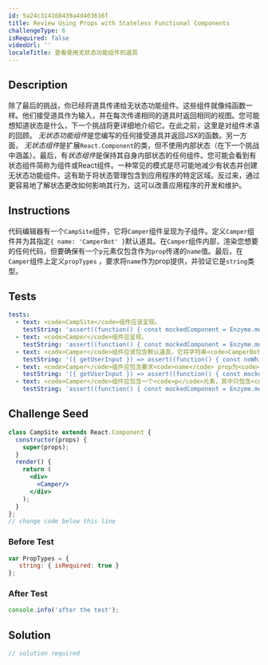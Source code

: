 ```yaml
---
id: 5a24c314108439a4d403616f
title: Review Using Props with Stateless Functional Components
challengeType: 6
isRequired: false
videoUrl: ''
localeTitle: 查看使用无状态功能组件的道具
---
```


## Description
<section id="description">除了最后的挑战，你已经将道具传递给无状态功能组件。这些组件就像纯函数一样。他们接受道具作为输入，并在每次传递相同的道具时返回相同的视图。您可能想知道状态是什么，下一个挑战将更详细地介绍它。在此之前，这里是对组件术语的回顾。 <em>无状态功能组件</em>是您编写的任何接受道具并返回JSX的函数。另一方面， <em>无状态组件</em>是扩展<code>React.Component</code>的类，但不使用内部状态（在下一个挑战中涵盖）。最后，有<em>状态组件</em>是保持其自身内部状态的任何组件。您可能会看到有状态组件简称为组件或React组件。一种常见的模式是尽可能地减少有状态并创建无状态功能组件。这有助于将状态管理包含到应用程序的特定区域。反过来，通过更容易地了解状态更改如何影响其行为，这可以改善应用程序的开发和维护。 </section>

## Instructions
<section id="instructions">代码编辑器有一个<code>CampSite</code>组件，它将<code>Camper</code>组件呈现为子组件。定义<code>Camper</code>组件并为其指定<code>{ name: &#39;CamperBot&#39; }</code>默认道具。在<code>Camper</code>组件内部，渲染您想要的任何代码，但要确保有一个<code>p</code>元素仅包含作为<code>prop</code>传递的<code>name</code>值。最后，在<code>Camper</code>组件上定义<code>propTypes</code> ，要求将<code>name</code>作为prop提供，并验证它是<code>string</code>类型。 </section>

## Tests
<section id='tests'>

```yml
tests:
  - text: <code>CampSite</code>组件应该呈现。
    testString: 'assert((function() { const mockedComponent = Enzyme.mount(React.createElement(CampSite)); return mockedComponent.find("CampSite").length === 1; })(), "The <code>CampSite</code> component should render.");'
  - text: <code>Camper</code>组件应呈现。
    testString: 'assert((function() { const mockedComponent = Enzyme.mount(React.createElement(CampSite)); return mockedComponent.find("Camper").length === 1; })(), "The <code>Camper</code> component should render.");'
  - text: <code>Camper</code>组件应该包含默认道具，它将字符串<code>CamperBot</code>分配给键<code>name</code> 。
    testString: '({ getUserInput }) => assert((function() { const noWhiteSpace = getUserInput("index").replace(/\s/g, ""); const verify1 = "Camper.defaultProps={name:\"CamperBot\"}"; const verify2 = "Camper.defaultProps={name:"CamperBot"}"; return (noWhiteSpace.includes(verify1) || noWhiteSpace.includes(verify2)); })(), "The <code>Camper</code> component should include default props which assign the string <code>CamperBot</code> to the key <code>name</code>.");'
  - text: <code>Camper</code>组件应包含要求<code>name</code> prop为<code>string</code>类型的prop类型。
    testString: '({ getUserInput }) => assert((function() { const mockedComponent = Enzyme.mount(React.createElement(CampSite)); const noWhiteSpace = getUserInput("index").replace(/\s/g, ""); const verifyDefaultProps = "Camper.propTypes={name:PropTypes.string.isRequired}"; return noWhiteSpace.includes(verifyDefaultProps); })(), "The <code>Camper</code> component should include prop types which require the <code>name</code> prop to be of type <code>string</code>.");'
  - text: <code>Camper</code>组件应包含一个<code>p</code>元素，其中只包含<code>name</code> prop的文本。
    testString: 'assert((function() { const mockedComponent = Enzyme.mount(React.createElement(CampSite)); return mockedComponent.find("p").text() === mockedComponent.find("Camper").props().name; })(), "The <code>Camper</code> component should contain a <code>p</code> element with only the text from the <code>name</code> prop.");'

```

</section>

## Challenge Seed
<section id='challengeSeed'>

<div id='jsx-seed'>

```jsx
class CampSite extends React.Component {
  constructor(props) {
    super(props);
  }
  render() {
    return (
      <div>
        <Camper/>
      </div>
    );
  }
};
// change code below this line

```

</div>

### Before Test
<div id='jsx-setup'>

```jsx
var PropTypes = {
   string: { isRequired: true }
};

```

</div>

### After Test
<div id='jsx-teardown'>

```js
console.info('after the test');
```

</div>

</section>

## Solution
<section id='solution'>

```js
// solution required
```
</section>
